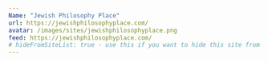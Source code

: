 ```yaml
---
Name: "Jewish Philosophy Place"
url: https://jewishphilosophyplace.com/
avatar: /images/sites/jewishphilosophyplace.png
feed: https://jewishphilosophyplace.com/
# hideFromSiteList: true - use this if you want to hide this site from the list of sites on this page: https://eleventy-m10y.lkmt.us/sites/
---
```

